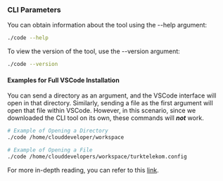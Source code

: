 ### CLI Parameters
You can obtain information about the tool using the --help argument:

```bash
./code --help
```
To view the version of the tool, use the --version argument:

```bash
./code --version
```
#### Examples for Full VSCode Installation
You can send a directory as an argument, and the VSCode interface will open in that directory. Similarly, sending a file as the first argument will open that file within VSCode. However, in this scenario, since we downloaded the CLI tool on its own, these commands will ***not*** work.

```bash
# Example of Opening a Directory
./code /home/clouddeveloper/workspace

# Example of Opening a File
./code /home/clouddevelopers/workspace/turktelekom.config
```
For more in-depth reading, you can refer to this [link](https://code.visualstudio.com/docs/editor/command-line).